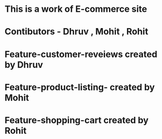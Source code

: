 # This is a work of E-commerce site
# Contibutors - Dhruv , Mohit , Rohit 
# Feature-customer-reveiews created by Dhruv
# Feature-product-listing- created by Mohit
# Feature-shopping-cart created by Rohit
